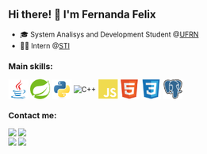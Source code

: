 

## Hi there! 👋 I'm Fernanda Felix
- 🎓 System Analisys and Development Student @[UFRN](https://www.ufrn.br/)
- 👩‍💻 Intern @[STI](https://sti.ufrn.br)


### Main skills:
<div style="display: inline_block">
    <img align="center" alt="Java" height="40" width="40" src="https://raw.githubusercontent.com/devicons/devicon/master/icons/java/java-original.svg">
    <img align="center" alt="Spring" height="40" width="40" src="https://raw.githubusercontent.com/devicons/devicon/master/icons/spring/spring-original.svg">
     <img align="center" alt="Python" height="40" width="40" src="https://raw.githubusercontent.com/devicons/devicon/master/icons/python/python-original.svg">
    <img align="center" alt="C++" height="40" width="40" src="https://cdn.jsdelivr.net/gh/devicons/devicon/icons/cplusplus/cplusplus-original.svg">
    <img align="center" alt="Js" height="40" width="40" src="https://raw.githubusercontent.com/devicons/devicon/master/icons/javascript/javascript-plain.svg">
    <img align="center" alt="HTML" height="40" width="40" src="https://raw.githubusercontent.com/devicons/devicon/master/icons/html5/html5-original.svg">
    <img align="center" alt="CSS" height="40" width="40" src="https://raw.githubusercontent.com/devicons/devicon/master/icons/css3/css3-original.svg">
    <img align="center" alt="SQL" height="40" width="40" src="https://raw.githubusercontent.com/devicons/devicon/master/icons/postgresql/postgresql-original.svg">
</div>


 ### Contact me:
<div> 
  <a href="https://www.linkedin.com/in/gilneide-fernanda/" target="_blank"><img src="https://img.shields.io/badge/-LinkedIn-%230077B5?style=for-the-badge&logo=linkedin&logoColor=white" target="_blank"></a> 
  <a href="mailto:gilneidefernandaf@gmail.com">
    <img src="https://img.shields.io/badge/gilneidefernandaf@gmail.com-D14836?style=for-the-badge&logo=gmail&logoColor=white" target="_blank">
</a>

<div style="inline-block" id="status">
    <img height="180cm" src="https://github-readme-stats.vercel.app/api/top-langs/?username=im-fernanda&layout=compact&theme=dracula">
    <img height="180cm" src="https://github-readme-stats.vercel.app/api?username=im-fernanda&show_icons=true&theme=dracula">

</div>


</div>

